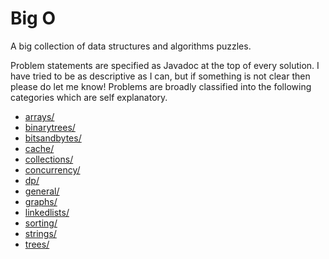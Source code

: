 Big O
=====

A big collection of data structures and algorithms puzzles.

Problem statements are specified as Javadoc at the top of every solution. I have tried to be as descriptive as I can, but if something is not clear then please do let me know!
Problems are broadly classified into the following categories which are self explanatory.

* [arrays/](https://github.com/Himansu-Nayak/jse-examples/tree/master/datastruct/src/main/java/com/org/ds/arrays)
* [binarytrees/](https://github.com/Himansu-Nayak/jse-examples/tree/master/datastruct/src/main/java/com/org/ds/binarytrees)
* [bitsandbytes/](https://github.com/Himansu-Nayak/jse-examples/tree/master/datastruct/src/main/java/com/org/ds/bitsandbytes)
* [cache/](https://github.com/Himansu-Nayak/jse-examples/tree/master/datastruct/src/main/java/com/org/ds/cache)
* [collections/](https://github.com/Himansu-Nayak/jse-examples/tree/master/datastruct/src/main/java/com/org/ds/collections)
* [concurrency/](https://github.com/Himansu-Nayak/jse-examples/tree/master/datastruct/src/main/java/com/org/ds/concurrency)
* [dp/](https://github.com/Himansu-Nayak/jse-examples/tree/master/datastruct/src/main/java/com/org/ds/dp)
* [general/](https://github.com/Himansu-Nayak/jse-examples/tree/master/datastruct/src/main/java/com/org/ds/general)
* [graphs/](https://github.com/Himansu-Nayak/jse-examples/tree/master/datastruct/src/main/java/com/org/ds/graphs)
* [linkedlists/](https://github.com/Himansu-Nayak/jse-examples/tree/master/datastruct/src/main/java/com/org/ds/linkedlists)
* [sorting/](https://github.com/Himansu-Nayak/jse-examples/tree/master/datastruct/src/main/java/com/org/ds/sorting)
* [strings/](https://github.com/Himansu-Nayak/jse-examples/tree/master/datastruct/src/main/java/com/org/ds/strings)
* [trees/](https://github.com/Himansu-Nayak/jse-examples/tree/master/datastruct/src/main/java/com/org/ds/trees)


